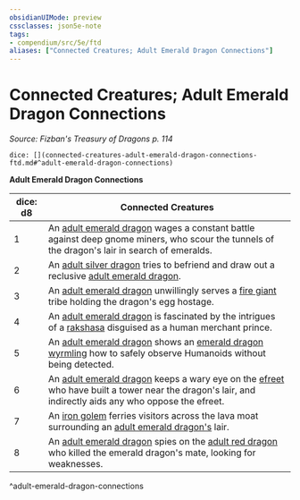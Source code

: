 ```yaml
---
obsidianUIMode: preview
cssclasses: json5e-note
tags:
- compendium/src/5e/ftd
aliases: ["Connected Creatures; Adult Emerald Dragon Connections"]
---
```

# Connected Creatures; Adult Emerald Dragon Connections
*Source: Fizban's Treasury of Dragons p. 114* 

`dice: [](connected-creatures-adult-emerald-dragon-connections-ftd.md#^adult-emerald-dragon-connections)`

**Adult Emerald Dragon Connections**

| dice: d8 | Connected Creatures |
|----------|---------------------|
| 1 | An [adult emerald dragon](/2-Mechanics/CLI/bestiary/dragon/adult-emerald-dragon-ftd.md) wages a constant battle against deep gnome miners, who scour the tunnels of the dragon's lair in search of emeralds. |
| 2 | An [adult silver dragon](/2-Mechanics/CLI/bestiary/dragon/adult-silver-dragon.md) tries to befriend and draw out a reclusive [adult emerald dragon](/2-Mechanics/CLI/bestiary/dragon/adult-emerald-dragon-ftd.md). |
| 3 | An [adult emerald dragon](/2-Mechanics/CLI/bestiary/dragon/adult-emerald-dragon-ftd.md) unwillingly serves a [fire giant](/2-Mechanics/CLI/bestiary/giant/fire-giant.md) tribe holding the dragon's egg hostage. |
| 4 | An [adult emerald dragon](/2-Mechanics/CLI/bestiary/dragon/adult-emerald-dragon-ftd.md) is fascinated by the intrigues of a [rakshasa](/2-Mechanics/CLI/bestiary/fiend/rakshasa.md) disguised as a human merchant prince. |
| 5 | An [adult emerald dragon](/2-Mechanics/CLI/bestiary/dragon/adult-emerald-dragon-ftd.md) shows an [emerald dragon wyrmling](/2-Mechanics/CLI/bestiary/dragon/emerald-dragon-wyrmling-ftd.md) how to safely observe Humanoids without being detected. |
| 6 | An [adult emerald dragon](/2-Mechanics/CLI/bestiary/dragon/adult-emerald-dragon-ftd.md) keeps a wary eye on the [efreet](/2-Mechanics/CLI/bestiary/elemental/efreeti.md) who have built a tower near the dragon's lair, and indirectly aids any who oppose the efreet. |
| 7 | An [iron golem](/2-Mechanics/CLI/bestiary/construct/iron-golem.md) ferries visitors across the lava moat surrounding an [adult emerald dragon's](/2-Mechanics/CLI/bestiary/dragon/adult-emerald-dragon-ftd.md) lair. |
| 8 | An [adult emerald dragon](/2-Mechanics/CLI/bestiary/dragon/adult-emerald-dragon-ftd.md) spies on the [adult red dragon](/2-Mechanics/CLI/bestiary/dragon/adult-red-dragon.md) who killed the emerald dragon's mate, looking for weaknesses. |
^adult-emerald-dragon-connections